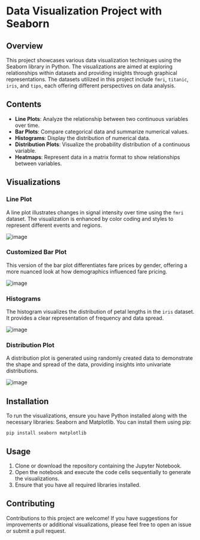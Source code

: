 # Data Visualization Project with Seaborn

## Overview
This project showcases various data visualization techniques using the Seaborn library in Python. The visualizations are aimed at exploring relationships within datasets and providing insights through graphical representations. The datasets utilized in this project include `fmri`, `titanic`, `iris`, and `tips`, each offering different perspectives on data analysis.

## Contents
- **Line Plots**: Analyze the relationship between two continuous variables over time.
- **Bar Plots**: Compare categorical data and summarize numerical values.
- **Histograms**: Display the distribution of numerical data.
- **Distribution Plots**: Visualize the probability distribution of a continuous variable.
- **Heatmaps**: Represent data in a matrix format to show relationships between variables.

## Visualizations

### Line Plot
A line plot illustrates changes in signal intensity over time using the `fmri` dataset. The visualization is enhanced by color coding and styles to represent different events and regions.

![image](https://github.com/user-attachments/assets/bdd99ac0-03e2-4db2-83b1-fbf454da762c)

### Customized Bar Plot
This version of the bar plot differentiates fare prices by gender, offering a more nuanced look at how demographics influenced fare pricing.

![image](https://github.com/user-attachments/assets/fab46246-ace9-49a6-b9d8-d9f5f01326cf)

### Histograms
The histogram visualizes the distribution of petal lengths in the `iris` dataset. It provides a clear representation of frequency and data spread.

![image](https://github.com/user-attachments/assets/64febdcf-0863-4b78-9c1d-4006719b03ca)

### Distribution Plot
A distribution plot is generated using randomly created data to demonstrate the shape and spread of the data, providing insights into univariate distributions.

![image](https://github.com/user-attachments/assets/8f7e2dda-fe3b-4b1a-a82e-7d2cbb48b892)


## Installation
To run the visualizations, ensure you have Python installed along with the necessary libraries: Seaborn and Matplotlib. You can install them using pip:

```
pip install seaborn matplotlib
```

## Usage

1. Clone or download the repository containing the Jupyter Notebook.
2. Open the notebook and execute the code cells sequentially to generate the visualizations.
3. Ensure that you have all required libraries installed.

## Contributing

Contributions to this project are welcome! If you have suggestions for improvements or additional visualizations, please feel free to open an issue or submit a pull request.
